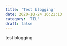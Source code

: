 ```yaml
---
title: 'Test blogging'
date: 2020-10-24 16:21:13
category: 'TIL'
draft: false
---
```


test blogging
